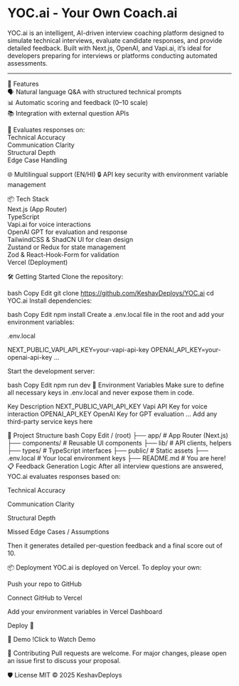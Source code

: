 # YOC.ai - Your Own Coach.ai

YOC.ai is an intelligent, AI-driven interview coaching platform designed to simulate technical interviews, evaluate candidate responses, and provide detailed feedback. Built with Next.js, OpenAI, and Vapi.ai, it’s ideal for developers preparing for interviews or platforms conducting automated assessments. <br>

------
🚀 Features<br>
🗣️ Natural language Q&A with structured technical prompts <br>
📊 Automatic scoring and feedback (0–10 scale) <br>
📚 Integration with external question APIs <br>

🧠 Evaluates responses on:<br>
Technical Accuracy<br>
Communication Clarity<br>
Structural Depth<br>
Edge Case Handling<br>

🌐 Multilingual support (EN/HI)
🔒 API key security with environment variable management

📦 Tech Stack <br>
Next.js (App Router) <br>
TypeScript<br>
Vapi.ai for voice interactions <br>
OpenAI GPT for evaluation and response <br>
TailwindCSS & ShadCN UI for clean design <br>
Zustand or Redux for state management <br>
Zod & React-Hook-Form for validation <br>
Vercel (Deployment) <br>
 

🛠️ Getting Started
Clone the repository:

bash
Copy
Edit
git clone https://github.com/KeshavDeploys/YOC.ai
cd YOC.ai
Install dependencies:

bash
Copy
Edit
npm install
Create a .env.local file in the root and add your environment variables:

.env.local

NEXT_PUBLIC_VAPI_API_KEY=your-vapi-api-key
OPENAI_API_KEY=your-openai-api-key
...

Start the development server:

bash
Copy
Edit
npm run dev
🔐 Environment Variables
Make sure to define all necessary keys in .env.local and never expose them in code.

Key	Description
NEXT_PUBLIC_VAPI_API_KEY	Vapi API Key for voice interaction
OPENAI_API_KEY	OpenAI Key for GPT evaluation
...	Add any third-party service keys here

📁 Project Structure
bash
Copy
Edit
/ (root)
├── app/               # App Router (Next.js)
├── components/        # Reusable UI components
├── lib/               # API clients, helpers
├── types/             # TypeScript interfaces
├── public/            # Static assets
├── .env.local         # Your local environment keys
├── README.md          # You are here!
📋 Feedback Generation Logic
After all interview questions are answered, YOC.ai evaluates responses based on:

Technical Accuracy

Communication Clarity

Structural Depth

Missed Edge Cases / Assumptions

Then it generates detailed per-question feedback and a final score out of 10.

📦 Deployment
YOC.ai is deployed on Vercel. To deploy your own:

Push your repo to GitHub

Connect GitHub to Vercel

Add your environment variables in Vercel Dashboard

Deploy 🚀

📸 Demo
!Click to Watch Demo

🤝 Contributing
Pull requests are welcome. For major changes, please open an issue first to discuss your proposal.

🛡️ License
MIT © 2025 KeshavDeploys
